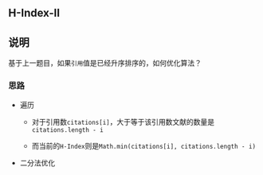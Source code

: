 ## H-Index-II

## 说明

基于上一题目，如果`引用`值是已经升序排序的，如何优化算法？


### 思路

- 遍历

    - 对于引用数`citations[i]`，大于等于该引用数文献的数量是`citations.length - i`
    
    - 而当前的`H-Index`则是`Math.min(citations[i], citations.length - i)`
    
- 二分法优化